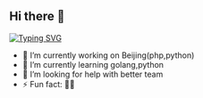 ## Hi there 👋
[![Typing SVG](https://readme-typing-svg.herokuapp.com?font=Fira+Code&pause=1000&color=2DF2F7&background=FF8E3B00&center=true&vCenter=true&multiline=true&random=true&width=435&lines=%E5%87%A1%E4%BA%8B%E9%A2%84%E5%88%99%E7%AB%8B%EF%BC%8C%E4%B8%8D%E9%A2%84%E5%88%99%E5%BA%9F%E3%80%82)](https://git.io/typing-svg)

- 🔭 I’m currently working on Beijing(php,python)
- 🌱 I’m currently learning golang,python
- 🤔 I’m looking for help with better team
- ⚡ Fun fact: 🏃‍♂️ 
